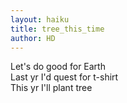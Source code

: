 ```yaml
---
layout: haiku
title: tree_this_time
author: HD
---
```


Let's do good for Earth<br>
Last yr I'd quest for t-shirt<br>
This yr I'll plant tree<br>